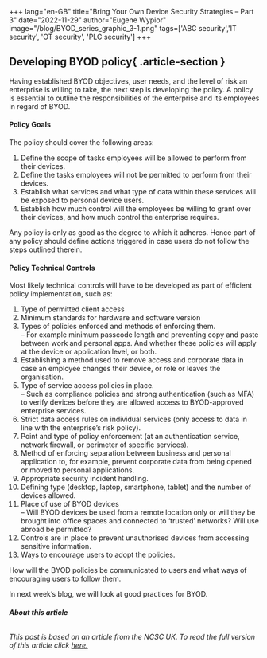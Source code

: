 +++
lang="en-GB"
title="Bring Your Own Device Security Strategies – Part 3"
date="2022-11-29"
author="Eugene Wypior"
image="/blog/BYOD_series_graphic_3-1.png"
tags=['ABC security','IT security', 'OT security', 'PLC security']
+++

## Developing BYOD policy{ .article-section }

Having established BYOD objectives, user needs, and the level of risk an enterprise is willing to take, the next step is developing the policy. A policy is essential to outline the responsibilities of the enterprise and its employees in regard of BYOD.

#### **Policy Goals**

The policy should cover the following areas:

1.  Define the scope of tasks employees will be allowed to perform from their devices.
2.  Define the tasks employees will not be permitted to perform from their devices.
3.  Establish what services and what type of data within these services will be exposed to personal device users.
4.  Establish how much control will the employees be willing to grant over their devices, and how much control the enterprise requires.

Any policy is only as good as the degree to which it adheres. Hence part of any policy should define actions triggered in case users do not follow the steps outlined therein.

#### **Policy Technical Controls**

Most likely technical controls will have to be developed as part of efficient policy implementation, such as:

1.  Type of permitted client access
2.  Minimum standards for hardware and software version
3.  Types of policies enforced and methods of enforcing them.  
    – For example minimum passcode length and preventing copy and paste between work and personal apps. And whether these policies will apply at the device or application level, or both.
4.  Establishing a method used to remove access and corporate data in case an employee changes their device, or role or leaves the organisation.
5.  Type of service access policies in place.  
    – Such as compliance policies and strong authentication (such as MFA) to verify devices before they are allowed access to BYOD-approved enterprise services.
6.  Strict data access rules on individual services (only access to data in line with the enterprise’s risk policy).
7.  Point and type of policy enforcement (at an authentication service, network firewall, or perimeter of specific services).
8.  Method of enforcing separation between business and personal application to, for example, prevent corporate data from being opened or moved to personal applications.
9.  Appropriate security incident handling.
10.  Defining type (desktop, laptop, smartphone, tablet) and the number of devices allowed.
11.  Place of use of BYOD devices  
    – Will BYOD devices be used from a remote location only or will they be brought into office spaces and connected to ‘trusted’ networks? Will use abroad be permitted?
12.  Controls are in place to prevent unauthorised devices from accessing sensitive information.
13.  Ways to encourage users to adopt the policies.

How will the BYOD policies be communicated to users and what ways of encouraging users to follow them.

In next week’s blog, we will look at good practices for BYOD.

###### **About this article**

###### This post is based on an article from the NCSC UK. To read the full version of this article click [here.](https://www.ncsc.gov.uk/collection/device-security-guidance/bring-your-own-device)